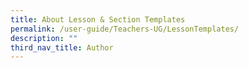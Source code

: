 ```yaml
---
title: About Lesson & Section Templates
permalink: /user-guide/Teachers-UG/LessonTemplates/
description: ""
third_nav_title: Author
---
```




